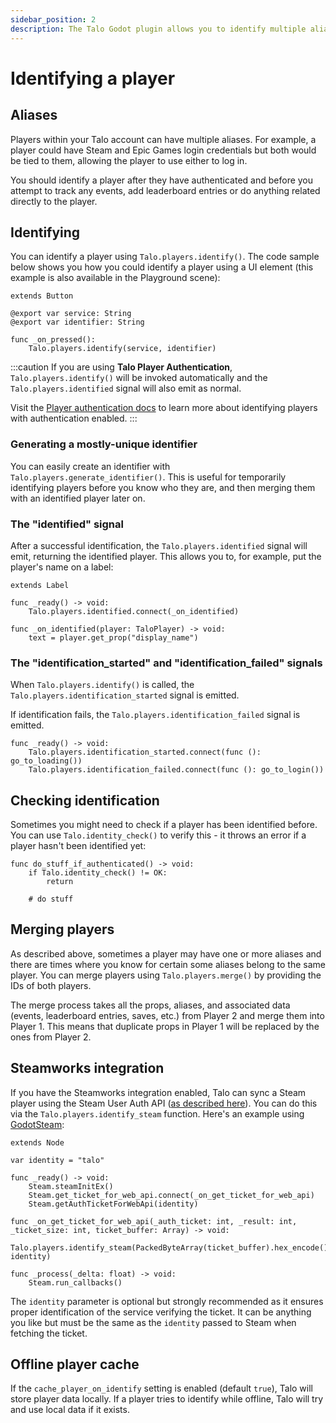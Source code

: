 ```yaml
---
sidebar_position: 2
description: The Talo Godot plugin allows you to identify multiple aliases, authenticate and sync your players with Steamworks.
---
```


# Identifying a player

## Aliases

Players within your Talo account can have multiple aliases.
For example, a player could have Steam and Epic Games login credentials but both would be tied to them, allowing the player to use either to log in.

You should identify a player after they have authenticated and before you attempt to track any events, add leaderboard entries or do anything related directly to the player.

## Identifying

You can identify a player using `Talo.players.identify()`. The code sample below shows you how you could identify a player using a UI element (this example is also available in the Playground scene):

```gdscript title="identify_button.gd"
extends Button

@export var service: String
@export var identifier: String

func _on_pressed():
	Talo.players.identify(service, identifier)
```

:::caution
If you are using **Talo Player Authentication**, `Talo.players.identify()` will be invoked automatically and the `Talo.players.identified` signal will also emit as normal.

Visit the [Player authentication docs](/docs/godot/player-authentication) to learn more about identifying players with authentication enabled.
:::

### Generating a mostly-unique identifier

You can easily create an identifier with `Talo.players.generate_identifier()`. This is useful for temporarily identifying players before you know who they are, and then merging them with an identified player later on.

### The "identified" signal

After a successful identification, the `Talo.players.identified` signal will emit, returning the identified player. This allows you to, for example, put the player's name on a label:

```gdscript title="player_name.gd"
extends Label

func _ready() -> void:
	Talo.players.identified.connect(_on_identified)

func _on_identified(player: TaloPlayer) -> void:
	text = player.get_prop("display_name")
```

### The "identification_started" and "identification_failed" signals

When `Talo.players.identify()` is called, the `Talo.players.identification_started` signal is emitted.

If identification fails, the `Talo.players.identification_failed` signal is emitted.

```gdscript
func _ready() -> void:
    Talo.players.identification_started.connect(func (): go_to_loading())
    Talo.players.identification_failed.connect(func (): go_to_login())
```

## Checking identification

Sometimes you might need to check if a player has been identified before. You can use `Talo.identity_check()` to verify this - it throws an error if a player hasn't been identified yet:

```gdscript
func do_stuff_if_authenticated() -> void:
	if Talo.identity_check() != OK:
		return

	# do stuff
```

## Merging players

As described above, sometimes a player may have one or more aliases and there are times where you know for certain some aliases belong to the same player.
You can merge players using `Talo.players.merge()` by providing the IDs of both players.

The merge process takes all the props, aliases, and associated data (events, leaderboard entries, saves, etc.) from Player 2 and merge them into Player 1. This means that duplicate props in Player 1 will be replaced by the ones from Player 2.

## Steamworks integration

If you have the Steamworks integration enabled, Talo can sync a Steam player using the Steam User Auth API ([as described here](/docs/integrations/steamworks#authentication)). You can do this via the `Talo.players.identify_steam` function. Here's an example using [GodotSteam](https://godotsteam.com):

```gdscript
extends Node

var identity = "talo"

func _ready() -> void:
	Steam.steamInitEx()
	Steam.get_ticket_for_web_api.connect(_on_get_ticket_for_web_api)
	Steam.getAuthTicketForWebApi(identity)

func _on_get_ticket_for_web_api(_auth_ticket: int, _result: int, _ticket_size: int, ticket_buffer: Array) -> void:
	Talo.players.identify_steam(PackedByteArray(ticket_buffer).hex_encode(), identity)

func _process(_delta: float) -> void:
	Steam.run_callbacks()
```

The `identity` parameter is optional but strongly recommended as it ensures proper identification of the service verifying the ticket. It can be anything you like but must be the same as the `identity` passed to Steam when fetching the ticket.

## Offline player cache

If the `cache_player_on_identify` setting is enabled (default `true`), Talo will store player data locally. If a player tries to identify while offline, Talo will try and use local data if it exists.
